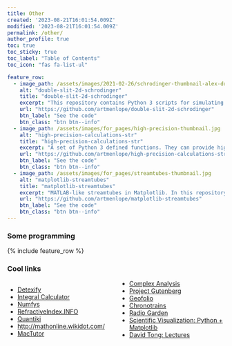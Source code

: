 ```yaml
---
title: Other
created: '2023-08-21T16:01:54.009Z'
modified: '2023-08-21T16:01:54.009Z'
permalink: /other/
author_profile: true
toc: true
toc_sticky: true
toc_label: "Table of Contents"
toc_icon: "fas fa-list-ul"

feature_row:
  - image_path: /assets/images/2021-02-26/schrodinger-thumbnail-alex-dukhanov.jpg
    alt: "double-slit-2d-schrodinger"
    title: "double-slit-2d-schrodinger"
    excerpt: "This repository contains Python 3 scripts for simulating the passage of a 2D Gaussian wave packet through a double slit. For this, the 2D Schrödinger equation is solved using the Crank-Nicolson numerical method."
    url: "https://github.com/artmenlope/double-slit-2d-schrodinger"
    btn_label: "See the code"
    btn_class: "btn btn--info"
  - image_path: /assets/images/for_pages/high-precision-thumbnail.jpg
    alt: "high-precision-calculations-str"
    title: "high-precision-calculations-str"
    excerpt: "A set of Python 3 defined functions. They can provide high decimal precision calculations using numbers in str format. The algorithms used are the same as those used when performing the calculations by hand. All using Python 3 built-in functions."
    url: "https://github.com/artmenlope/high-precision-calculations-str"
    btn_label: "See the code"
    btn_class: "btn btn--info"
  - image_path: /assets/images/for_pages/streamtubes-thumbnail.jpg
    alt: "matplotlib-streamtubes"
    title: "matplotlib-streamtubes"
    excerpt: "MATLAB-like streamtubes in Matplotlib. In this repository you will find a script that can be used as module for plotting streamtubes in Matplotlib."
    url: "https://github.com/artmenlope/matplotlib-streamtubes"
    btn_label: "See the code"
    btn_class: "btn btn--info"
---
```




### Some programming

{% include feature_row %}

### Cool links

<!-- https://stackoverflow.com/a/31754601 -->

<style>
  .col2 {
    columns: 2 200px;         /* number of columns and width in pixels*/
    -webkit-columns: 2 200px; /* chrome, safari */
    -moz-columns: 2 200px;    /* firefox */
  }
  .col3 {
    columns: 3 100px;
    -webkit-columns: 3 100px;
    -moz-columns: 3 100px;
  }
</style>

<div class="col2">
<ul>
<li><a href="https://detexify.kirelabs.org/classify.html">Detexify</a></li>
<li><a href="https://www.integral-calculator.com/">Integral Calculator</a></li>
<li><a href="https://www.numfys.net/examples/">Numfys</a></li>
<li><a href="https://refractiveindex.info/">RefractiveIndex.INFO</a></li>
<li><a href="https://www.quantiki.org/wiki/main-page">Quantiki</a></li>
<li><a href="Mathonline.wikidot">http://mathonline.wikidot.com/</a></li>
<li><a href="https://mathshistory.st-andrews.ac.uk/">MacTutor</a></li>
<li><a href="https://complex-analysis.com/">Complex Analysis</a></li>
<li><a href="https://www.gutenberg.org/">Project Gutenberg</a></li>
<li><a href="https://geofolio.org/">Geofolio</a></li>
<li><a href="https://www.chronotrains.com/en">Chronotrains</a></li>
<li><a href="http://radio.garden/">Radio Garden</a></li>
<li><a href="https://github.com/rougier/scientific-visualization-book">Scientific Visualization: Python + Matplotlib</a></li>
<li><a href="http://www.damtp.cam.ac.uk/user/tong/teaching.html">David Tong: Lectures</a></li>
</ul>
</div>

<!--
- [Detexify](https://detexify.kirelabs.org/classify.html)
- [Integral Calculator](https://www.integral-calculator.com/)
- [Numfys](https://www.numfys.net/examples/)
- [RefractiveIndex.INFO](https://refractiveindex.info/)
- [Quantiki](https://www.quantiki.org/wiki/main-page)
- [Mathonline.wikidot](http://mathonline.wikidot.com/)
- [MacTutor](https://mathshistory.st-andrews.ac.uk/)
- [Complex Analysis](https://complex-analysis.com/)
- [Project Gutenberg](https://www.gutenberg.org/)
- [Geofolio](https://geofolio.org/)
- [Chronotrains](https://www.chronotrains.com/en)
- [Radio Garden](http://radio.garden/)
- [Scientific Visualization: Python + Matplotlib](https://github.com/rougier/scientific-visualization-book)
- [David Tong: Lectures](http://www.damtp.cam.ac.uk/user/tong/teaching.html)


<embed src="https://scholar.google.com/citations?user=ekaiL6kAAAAJ"/>
-->

